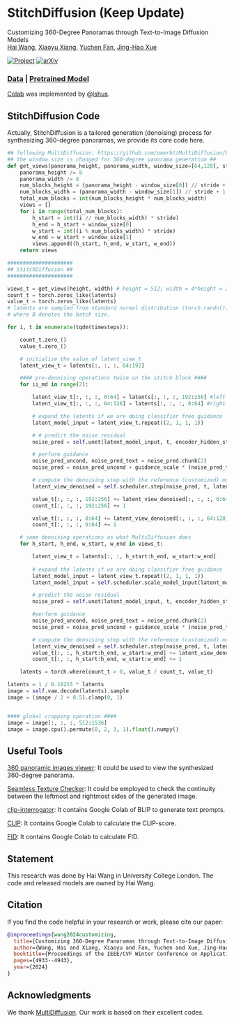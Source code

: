 # StitchDiffusion (Keep Update)
Customizing 360-Degree Panoramas through Text-to-Image Diffusion Models \
[Hai Wang](https://littlewhitesea.github.io/), [Xiaoyu Xiang](https://engineering.purdue.edu/people/xiaoyu.xiang.1), [Yuchen Fan](https://ychfan.github.io/), [Jing-Hao Xue](https://www.homepages.ucl.ac.uk/~ucakjxu/)

[![Project](https://img.shields.io/badge/Project-Website-orange)](https://littlewhitesea.github.io/stitchdiffusion.github.io/)
[![arXiv](https://img.shields.io/badge/arXiv-2310.18840-b31b1b.svg)](https://arxiv.org/abs/2310.18840)

### [Data](https://drive.google.com/file/d/1EgRwj5BqO7Y-PvdL8mrFwKsqmgN_N4_b/view?usp=sharing) | [Pretrained Model](https://drive.google.com/file/d/1MiaG8v0ZmkTwwrzIEFtVoBj-Jjqi_5lz/view?usp=sharing)

[Colab](https://github.com/lshus/stitchdiffusion-colab) was implemented by @[lshus](https://github.com/lshus). 

## StitchDiffusion Code

Actually, StitchDiffusion is a tailored generation (denoising) process for synthesizing 360-degree panoramas, we provide its core code here.

```python
## following MultiDiffusion: https://github.com/omerbt/MultiDiffusion/blob/master/panorama.py ##
## the window size is changed for 360-degree panorama generation ##
def get_views(panorama_height, panorama_width, window_size=[64,128], stride=16):
    panorama_height /= 8
    panorama_width /= 8
    num_blocks_height = (panorama_height - window_size[0]) // stride + 1
    num_blocks_width = (panorama_width - window_size[1]) // stride + 1
    total_num_blocks = int(num_blocks_height * num_blocks_width)
    views = []
    for i in range(total_num_blocks):
        h_start = int((i // num_blocks_width) * stride)
        h_end = h_start + window_size[0]
        w_start = int((i % num_blocks_width) * stride)
        w_end = w_start + window_size[1]
        views.append((h_start, h_end, w_start, w_end))
    return views
```

```python
#####################
## StitchDiffusion ##
#####################

views_t = get_views(height, width) # height = 512; width = 4*height = 2048
count_t = torch.zeros_like(latents)
value_t = torch.zeros_like(latents)
# latents are sampled from standard normal distribution (torch.randn()) with a size of Bx4x64x256,
# where B denotes the batch size.

for i, t in enumerate(tqdm(timesteps)):

    count_t.zero_()
    value_t.zero_()

    # initialize the value of latent_view_t
    latent_view_t = latents[:, :, :, 64:192]

    #### pre-denoising operations twice on the stitch block ####
    for ii_md in range(2):

        latent_view_t[:, :, :, 0:64] = latents[:, :, :, 192:256] #left part of the stitch block
        latent_view_t[:, :, :, 64:128] = latents[:, :, :, 0:64] #right part of the stitch block

        # expand the latents if we are doing classifier free guidance
        latent_model_input = latent_view_t.repeat((2, 1, 1, 1))

        # # predict the noise residual
        noise_pred = self.unet(latent_model_input, t, encoder_hidden_states=text_embeddings)['sample']

        # perform guidance
        noise_pred_uncond, noise_pred_text = noise_pred.chunk(2)
        noise_pred = noise_pred_uncond + guidance_scale * (noise_pred_text - noise_pred_uncond)

        # compute the denoising step with the reference (customized) model
        latent_view_denoised = self.scheduler.step(noise_pred, t, latent_view_t)['prev_sample']

        value_t[:, :, :, 192:256] += latent_view_denoised[:, :, :, 0:64]
        count_t[:, :, :, 192:256] += 1

        value_t[:, :, :, 0:64] += latent_view_denoised[:, :, :, 64:128]
        count_t[:, :, :, 0:64] += 1

    # same denoising operations as what MultiDiffusion does
    for h_start, h_end, w_start, w_end in views_t:

        latent_view_t = latents[:, :, h_start:h_end, w_start:w_end]
    
        # expand the latents if we are doing classifier free guidance
        latent_model_input = latent_view_t.repeat((2, 1, 1, 1))
        latent_model_input = self.scheduler.scale_model_input(latent_model_input, t)

        # predict the noise residual
        noise_pred = self.unet(latent_model_input, t, encoder_hidden_states=text_embeddings)['sample']

        #perform guidance
        noise_pred_uncond, noise_pred_text = noise_pred.chunk(2)
        noise_pred = noise_pred_uncond + guidance_scale * (noise_pred_text - noise_pred_uncond)

        # compute the denoising step with the reference (customized) model
        latent_view_denoised = self.scheduler.step(noise_pred, t, latent_view_t)['prev_sample']
        value_t[:, :, h_start:h_end, w_start:w_end] += latent_view_denoised
        count_t[:, :, h_start:h_end, w_start:w_end] += 1

    latents = torch.where(count_t > 0, value_t / count_t, value_t)

latents = 1 / 0.18215 * latents
image = self.vae.decode(latents).sample
image = (image / 2 + 0.5).clamp(0, 1)


#### global cropping operation ####
image = image[:, :, :, 512:1536]
image = image.cpu().permute(0, 2, 3, 1).float().numpy()
```

## Useful Tools

[360 panoramic images viewer](https://renderstuff.com/tools/360-panorama-web-viewer/): It could be used to view the synthesized 360-degree panorama.

[Seamless Texture Checker](https://www.pycheung.com/checker/): It could be employed to check the continuity between the leftmost and rightmost sides of the generated image. 

[clip-interrogator](https://github.com/pharmapsychotic/clip-interrogator?tab=readme-ov-file): It contains Google Colab of BLIP to generate text prompts.

[CLIP](https://github.com/OpenAI/CLIP): It contains Google Colab to calculate the CLIP-score.

[FID](https://github.com/GaParmar/clean-fid): It contains Google Colab to calculate FID.

## Statement
This research was done by Hai Wang in University College London. The code and released models are owned by Hai Wang.

## Citation
If you find the code helpful in your research or work, please cite our paper:
```Bibtex
@inproceedings{wang2024customizing,
  title={Customizing 360-Degree Panoramas through Text-to-Image Diffusion Models},
  author={Wang, Hai and Xiang, Xiaoyu and Fan, Yuchen and Xue, Jing-Hao},
  booktitle={Proceedings of the IEEE/CVF Winter Conference on Applications of Computer Vision},
  pages={4933--4943},
  year={2024}
}
```
## Acknowledgments
We thank [MultiDiffusion](https://github.com/omerbt/MultiDiffusion). Our work is based on their excellent codes.
